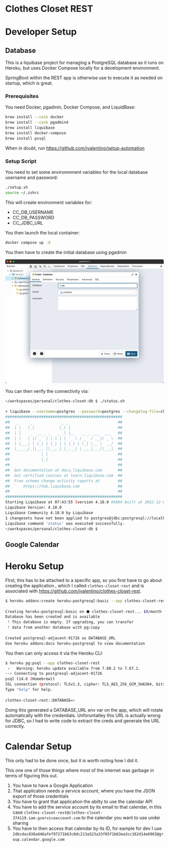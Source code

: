 # Clothes Closet REST 

# Developer Setup

## Database

This is a liquibase project for managing a PostgreSQL database as it runs on Heroku, but uses Docker Compose locally for a development environment.

SpringBoot within the REST app is otherwise use to execute it as needed on startup, which is great.

### Prerequisites

You need Docker, pgadmin, Docker Compose, and LiquidBase:

```bash
brew install --cask docker
brew install --cask pgadmin4
brew install liquibase
brew install docker-compose
brew install pssql
```

When in doubt, run https://github.com/jvalentino/setup-automation

### Setup Script

You need to set some environmment variables for the local database username and password:

```bash
./setup.sh
source ~/.zshrc
```

This will create environment variables for:

- CC_DB_USERNAME
- CC_DB_PASSWORD
- CC_JDBC_URL

You then launch the local container:

```bash
docker compose up -d
```

You then have to create the initial database using pgadmin

![01](./wiki/01.png)

You can then verify the connectivity via:

```bash
~/workspaces/personal/clothes-closet-db $ ./status.sh    

+ liquibase --username=postgres --password=postgres --changelog-file=changelog.sql --url=jdbc:postgresql://localhost:5432/ccdb status
####################################################
##   _     _             _ _                      ##
##  | |   (_)           (_) |                     ##
##  | |    _  __ _ _   _ _| |__   __ _ ___  ___   ##
##  | |   | |/ _` | | | | | '_ \ / _` / __|/ _ \  ##
##  | |___| | (_| | |_| | | |_) | (_| \__ \  __/  ##
##  \_____/_|\__, |\__,_|_|_.__/ \__,_|___/\___|  ##
##              | |                               ##
##              |_|                               ##
##                                                ## 
##  Get documentation at docs.liquibase.com       ##
##  Get certified courses at learn.liquibase.com  ## 
##  Free schema change activity reports at        ##
##      https://hub.liquibase.com                 ##
##                                                ##
####################################################
Starting Liquibase at 07:43:55 (version 4.18.0 #5864 built at 2022-12-02 18:02+0000)
Liquibase Version: 4.18.0
Liquibase Community 4.18.0 by Liquibase
1 changesets have not been applied to postgres@jdbc:postgresql://localhost:5432/ccdb
Liquibase command 'status' was executed successfully.
~/workspaces/personal/clothes-closet-db $
```

## Google Calendar





# Heroku Setup

FIrst, this has to be attached to a specific app, so you first have to go about creating the application., which I called `clothes-closet-rest` and is associated with https://github.com/jvalentino/clothes-closet-rest.

```bash
$ heroku addons:create heroku-postgresql:basic --app clothes-closet-rest

Creating heroku-postgresql:basic on ⬢ clothes-closet-rest... $9/month
Database has been created and is available
 ! This database is empty. If upgrading, you can transfer
 ! data from another database with pg:copy

Created postgresql-adjacent-91726 as DATABASE_URL
Use heroku addons:docs heroku-postgresql to view documentation
```

You then can only access it via the Heroku CLI:

```bash
$ heroku pg:psql --app clothes-closet-rest
 ›   Warning: heroku update available from 7.60.2 to 7.67.1.
--> Connecting to postgresql-adjacent-91726
psql (14.6 (Homebrew))
SSL connection (protocol: TLSv1.3, cipher: TLS_AES_256_GCM_SHA384, bits: 256, compression: off)
Type "help" for help.

clothes-closet-rest::DATABASE=> 

```

Doing this generated a DATABASE_URL env var on the app, which will rotate automatically with the credentials. Unforuntatley this URL is actually wrong for JDBC, so I had to write code to extract the creds and generate the URL correctly.

# Calendar Setup

This only had to be done once, but it is worth noting how I did it.

This one one of those things where most of the internet was garbage in terms of figuring this out.

1. You have to have a Google Application
2. That application needs a service account, where you have the JSON export of those credentials
3. You have to grant that application the abilty to use the calendar API
4. You have to add the service account by its email to that calendar, in this case `clothes-closet-rest@clothes-closet-374119.iam.gserviceaccount.com` to the calendar you want to use under sharing
5. You have to then access that calendar by its ID, for eample for dev I use `2dbcdac838ad46afef97271b63c8dc213a523a33f85f1b83ea3cc162d14e6963@group.calendar.google.com`





